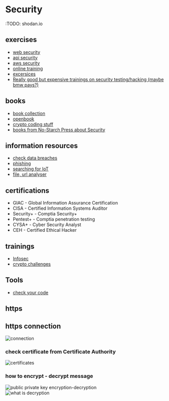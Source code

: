 # Security
:TODO: shodan.io
## exercises
* [web security](https://application.security/free/owasp-top-10)
* [api security](https://application.security/free/owasp-top-10-API)
* [aws security](https://application.security/free/kontra-aws-clould-top-10?utm_source=newsletter&utm_medium=email)
* [online training](https://portswigger.net/web-security)
* [excersices](https://www.defendify.com/)
* [Really good but expensive trainings on security testing/hacking (maybe bmw pays?)](https://www.offensive-security.com/)

## books
* [book collection](https://nostarch.com/catalog/security)
* [openbook](https://www.cl.cam.ac.uk/~rja14/book.html)
* [crypto coding stuff](https://cryptopals.com/)
* [books from No-Starch Press about Security](https://nostarch.com/catalog/security)

## information resources
* [check data breaches](https://haveibeenpwned.com/)
* [phishing](https://www.phishtank.org/)
* [searching for IoT](https://www.shodan.io/)
* [file, url analyser](https://www.virustotal.com/gui/home/upload)

## certifications
* GIAC - Global Information Assurance Certification
* CISA - Certified Information Systems Auditor
* Security+ - Comptia Security+
* Pentest+ - Comptia penetration testing
* CYSA+ - Cyber Security Analyst
* CEH - Certified Ethical Hacker

## trainings
* [Infosec](https://www.offsec.com/)
* [crypto challenges](https://cryptopals.com/)

## Tools
* [check your code ](https://www.contrastsecurity.com/developer/codesec/)

## https
## https connection
![connection](https://i.postimg.cc/TwYRzGy1/https-connection.png)  

### check certificate from Certificate Authority
![certificates](https://i.postimg.cc/fWmw13Fk/https-certificate.png)  

### how to encrypt - decrypt message
![public private key encryption-decryption](https://i.postimg.cc/dQx8NxbJ/public-private-key-encryption-decription.png)  
![what is decryption](https://github.com/cherkavi/cheat-sheet/assets/8113355/17ac7c50-44ed-41ac-a3f2-df037b5cae6f)
